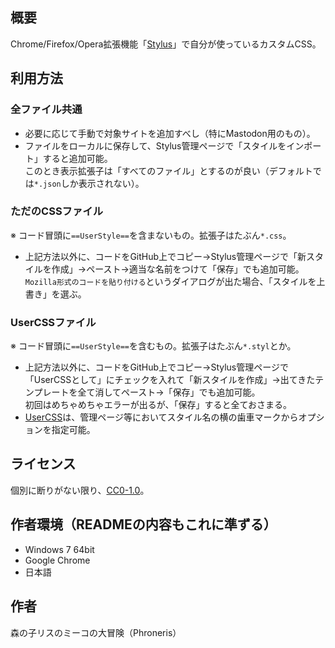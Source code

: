 ## 概要
Chrome/Firefox/Opera拡張機能「[Stylus](https://chrome.google.com/webstore/detail/stylus/clngdbkpkpeebahjckkjfobafhncgmne)」で自分が使っているカスタムCSS。

## 利用方法

### 全ファイル共通
+ 必要に応じて手動で対象サイトを追加すべし（特にMastodon用のもの）。
+ ファイルをローカルに保存して、Stylus管理ページで「スタイルをインポート」すると追加可能。  
  このとき表示拡張子は「すべてのファイル」とするのが良い（デフォルトでは`*.json`しか表示されない）。

### ただのCSSファイル
※ コード冒頭に`==UserStyle==`を含まないもの。拡張子はたぶん`*.css`。
+ 上記方法以外に、コードをGitHub上でコピー→Stylus管理ページで「新スタイルを作成」→ペースト→適当な名前をつけて「保存」でも追加可能。  
  `Mozilla形式のコードを貼り付ける`というダイアログが出た場合、「スタイルを上書き」を選ぶ。

### UserCSSファイル
※ コード冒頭に`==UserStyle==`を含むもの。拡張子はたぶん`*.styl`とか。
+ 上記方法以外に、コードをGitHub上でコピー→Stylus管理ページで「UserCSSとして」にチェックを入れて「新スタイルを作成」→出てきたテンプレートを全て消してペースト→「保存」でも追加可能。  
  初回はめちゃめちゃエラーが出るが、「保存」すると全ておさまる。
+ [UserCSS](https://github.com/openstyles/stylus/wiki/UserCSS)は、管理ページ等においてスタイル名の横の歯車マークからオプションを指定可能。

## ライセンス
個別に断りがない限り、[CC0-1.0](http://creativecommons.org/publicdomain/zero/1.0/deed.ja)。

## 作者環境（READMEの内容もこれに準ずる）
+ Windows 7 64bit
+ Google Chrome
+ 日本語

## 作者
森の子リスのミーコの大冒険（Phroneris）
